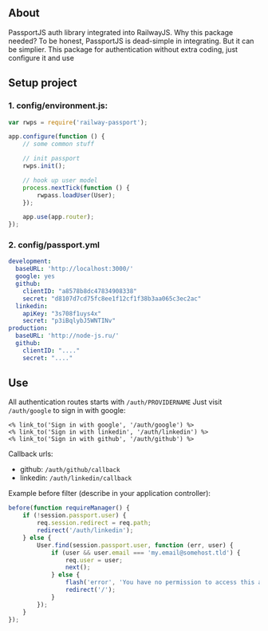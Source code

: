 ## About

PassportJS auth library integrated into RailwayJS. Why this package needed? To be honest, PassportJS is dead-simple in integrating. But it can be simplier. This package for authentication without extra coding, just configure it and use

## Setup project

### 1. config/environment.js:

```javascript
var rwps = require('railway-passport');

app.configure(function () {
    // some common stuff

    // init passport
    rwps.init();

    // hook up user model
    process.nextTick(function () {
        rwpass.loadUser(User);
    });

    app.use(app.router);
});
```

### 2. config/passport.yml

```yaml
development:
  baseURL: 'http://localhost:3000/'
  google: yes
  github:
    clientID: "a8578b8dc47834908338"
    secret: "d8107d7cd75fc8ee1f12cf1f38b3aa065c3ec2ac"
  linkedin:
    apiKey: "3s708f1uys4x"
    secret: "p3iBqlybJ5WNTINv"
production:
  baseURL: 'http://node-js.ru/'
  github:
    clientID: "...."
    secret: "...."
```

## Use

All authentication routes starts with `/auth/PROVIDERNAME`
Just visit `/auth/google` to sign in with google:

    <% link_to('Sign in with google', '/auth/google') %>
    <% link_to('Sign in with linkedin', '/auth/linkedin') %>
    <% link_to('Sign in with github', '/auth/github') %>

Callback urls:

- github: `/auth/github/callback`
- linkedin: `/auth/linkedin/callback`

Example before filter (describe in your application controller):

```javascript
before(function requireManager() {
    if (!session.passport.user) {
        req.session.redirect = req.path;
        redirect('/auth/linkedin');
    } else {
        User.find(session.passport.user, function (err, user) {
            if (user && user.email === 'my.email@somehost.tld') {
                req.user = user;
                next();
            } else {
                flash('error', 'You have no permission to access this area');
                redirect('/');
            }
        });
    }
});
```
